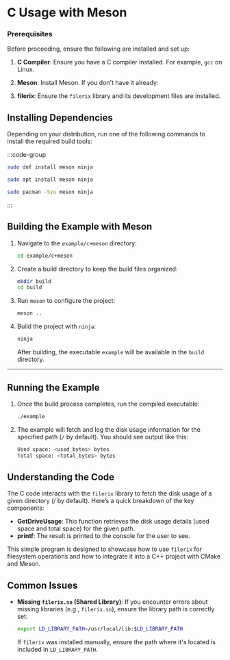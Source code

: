 # **C Usage with Meson**

### **Prerequisites**

Before proceeding, ensure the following are installed and set up:

1. **C Compiler**: Ensure you have a C compiler installed. For example, `gcc` on Linux.

2. **Meson**: Install Meson. If you don't have it already:
   
3. **filerix**: Ensure the `filerix` library and its development files are installed.

## **Installing Dependencies**

Depending on your distribution, run one of the following commands to install the required build tools:

:::code-group

```sh [<i class="devicon-fedora-plain"></i> Fedora]
sudo dnf install meson ninja
```

```sh [<i class="devicon-ubuntu-plain"></i> Ubuntu]
sudo apt install meson ninja
```

```sh [<i class="devicon-archlinux-plain"></i> Arch]
sudo pacman -Syu meson ninja
```

:::

## **Building the Example with Meson**

1. Navigate to the `example/c+meson` directory:
   ```bash
   cd example/c+meson
   ```

2. Create a build directory to keep the build files organized:
   ```bash
   mkdir build
   cd build
   ```

3. Run `meson` to configure the project:
   ```bash
   meson ..
   ```

4. Build the project with `ninja`:
   ```bash
   ninja
   ```

   After building, the executable `example` will be available in the `build` directory.

---

## **Running the Example**

1. Once the build process completes, run the compiled executable:
   ```bash
   ./example
   ```

2. The example will fetch and log the disk usage information for the specified path (`/` by default). You should see output like this:
   ```bash
   Used space: <used_bytes> bytes
   Total space: <total_bytes> bytes
   ```

## **Understanding the Code**

The C code interacts with the `filerix` library to fetch the disk usage of a given directory (/ by default). Here’s a quick breakdown of the key components:

- **GetDriveUsage**: This function retrieves the disk usage details (used space and total space) for the given path.
- **printf**: The result is printed to the console for the user to see.

This simple program is designed to showcase how to use `filerix` for filesystem operations and how to integrate it into a C++ project with CMake and Meson.

## **Common Issues**

- **Missing `filerix.so` (Shared Library)**:
  If you encounter errors about missing libraries (e.g., `filerix.so`), ensure the library path is correctly set:
  ```bash
  export LD_LIBRARY_PATH=/usr/local/lib:$LD_LIBRARY_PATH
  ```

  If `filerix` was installed manually, ensure the path where it's located is included in `LD_LIBRARY_PATH`.